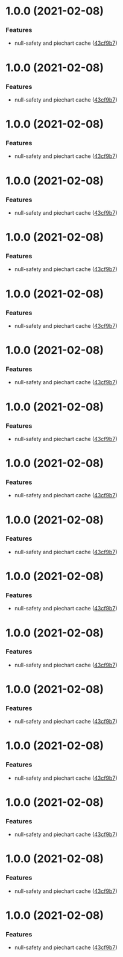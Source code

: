# 1.0.0 (2021-02-08)


### Features

* null-safety and piechart cache ([43cf9b7](https://github.com/asartalo/diligence/commit/43cf9b78f77a0180ad408cb87e8a774a530619ce))

# 1.0.0 (2021-02-08)


### Features

* null-safety and piechart cache ([43cf9b7](https://github.com/asartalo/diligence/commit/43cf9b78f77a0180ad408cb87e8a774a530619ce))

# 1.0.0 (2021-02-08)


### Features

* null-safety and piechart cache ([43cf9b7](https://github.com/asartalo/diligence/commit/43cf9b78f77a0180ad408cb87e8a774a530619ce))

# 1.0.0 (2021-02-08)


### Features

* null-safety and piechart cache ([43cf9b7](https://github.com/asartalo/diligence/commit/43cf9b78f77a0180ad408cb87e8a774a530619ce))

# 1.0.0 (2021-02-08)


### Features

* null-safety and piechart cache ([43cf9b7](https://github.com/asartalo/diligence/commit/43cf9b78f77a0180ad408cb87e8a774a530619ce))

# 1.0.0 (2021-02-08)


### Features

* null-safety and piechart cache ([43cf9b7](https://github.com/asartalo/diligence/commit/43cf9b78f77a0180ad408cb87e8a774a530619ce))

# 1.0.0 (2021-02-08)


### Features

* null-safety and piechart cache ([43cf9b7](https://github.com/asartalo/diligence/commit/43cf9b78f77a0180ad408cb87e8a774a530619ce))

# 1.0.0 (2021-02-08)


### Features

* null-safety and piechart cache ([43cf9b7](https://github.com/asartalo/diligence/commit/43cf9b78f77a0180ad408cb87e8a774a530619ce))

# 1.0.0 (2021-02-08)


### Features

* null-safety and piechart cache ([43cf9b7](https://github.com/asartalo/diligence/commit/43cf9b78f77a0180ad408cb87e8a774a530619ce))

# 1.0.0 (2021-02-08)


### Features

* null-safety and piechart cache ([43cf9b7](https://github.com/asartalo/diligence/commit/43cf9b78f77a0180ad408cb87e8a774a530619ce))

# 1.0.0 (2021-02-08)


### Features

* null-safety and piechart cache ([43cf9b7](https://github.com/asartalo/diligence/commit/43cf9b78f77a0180ad408cb87e8a774a530619ce))

# 1.0.0 (2021-02-08)


### Features

* null-safety and piechart cache ([43cf9b7](https://github.com/asartalo/diligence/commit/43cf9b78f77a0180ad408cb87e8a774a530619ce))

# 1.0.0 (2021-02-08)


### Features

* null-safety and piechart cache ([43cf9b7](https://github.com/asartalo/diligence/commit/43cf9b78f77a0180ad408cb87e8a774a530619ce))

# 1.0.0 (2021-02-08)


### Features

* null-safety and piechart cache ([43cf9b7](https://github.com/asartalo/diligence/commit/43cf9b78f77a0180ad408cb87e8a774a530619ce))

# 1.0.0 (2021-02-08)


### Features

* null-safety and piechart cache ([43cf9b7](https://github.com/asartalo/diligence/commit/43cf9b78f77a0180ad408cb87e8a774a530619ce))

# 1.0.0 (2021-02-08)


### Features

* null-safety and piechart cache ([43cf9b7](https://github.com/asartalo/diligence/commit/43cf9b78f77a0180ad408cb87e8a774a530619ce))

# 1.0.0 (2021-02-08)


### Features

* null-safety and piechart cache ([43cf9b7](https://github.com/asartalo/diligence/commit/43cf9b78f77a0180ad408cb87e8a774a530619ce))
